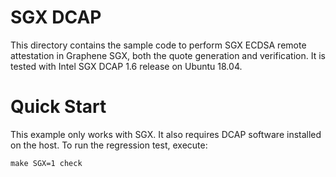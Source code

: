 # SGX DCAP

This directory contains the sample code to perform SGX ECDSA remote attestation
in Graphene SGX, both the quote generation and verification. It is tested with
Intel SGX DCAP 1.6 release on Ubuntu 18.04.

# Quick Start

This example only works with SGX. It also requires DCAP software installed on
the host. To run the regression test, execute:
```
make SGX=1 check
```
